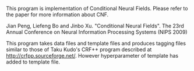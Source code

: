 This program is implementation of Conditional Neural Fields.
Please refer to the paper for more information about CNF.

Jian Peng, Liefeng Bo and Jinbo Xu. "Conditional Neural Fields".
The 23rd Annual Conference on Neural Information Processing Systems (NIPS 2009)

This program takes data files and template files and produces tagging files
similar to those of Taku Kudo's CRF++ program described at
<http://crfpp.sourceforge.net/>.
However hyperparameter of template has added to template file.